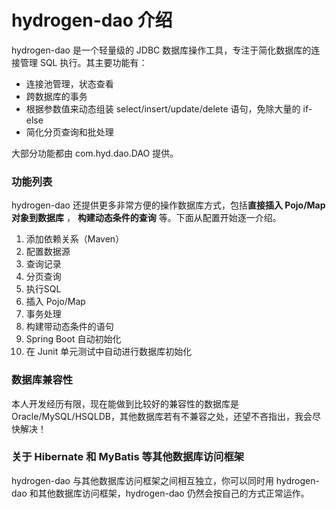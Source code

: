 # hydrogen-dao 介绍

hydrogen-dao 是一个轻量级的 JDBC 数据库操作工具，专注于简化数据库的连接管理 SQL 执行。其主要功能有：

* 连接池管理，状态查看
* 跨数据库的事务
* 根据参数值来动态组装 select/insert/update/delete 语句，免除大量的 if-else
* 简化分页查询和批处理

大部分功能都由 com.hyd.dao.DAO 提供。

### 功能列表

hydrogen-dao 还提供更多非常方便的操作数据库方式，包括**直接插入 Pojo/Map 对象到数据库** ， **构建动态条件的查询** 等。下面从配置开始逐一介绍。

1. 添加依赖关系（Maven）
1. 配置数据源
1. 查询记录
1. 分页查询
1. 执行SQL
1. 插入 Pojo/Map
1. 事务处理
1. 构建带动态条件的语句
1. Spring Boot 自动初始化
1. 在 Junit 单元测试中自动进行数据库初始化

### 数据库兼容性

本人开发经历有限，现在能做到比较好的兼容性的数据库是 Oracle/MySQL/HSQLDB，其他数据库若有不兼容之处，还望不吝指出，我会尽快解决！

### 关于 Hibernate 和 MyBatis 等其他数据库访问框架

hydrogen-dao 与其他数据库访问框架之间相互独立，你可以同时用 hydrogen-dao 和其他数据库访问框架，hydrogen-dao 仍然会按自己的方式正常运作。
